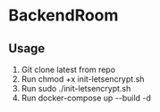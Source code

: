 # BackendRoom

## Usage
1. Git clone latest from repo
2. Run chmod +x init-letsencrypt.sh
3. Run sudo ./init-letsencrypt.sh 
4. Run docker-compose up --build -d